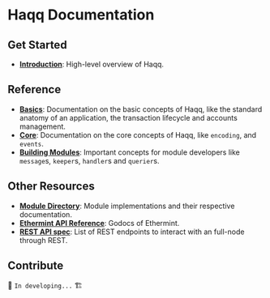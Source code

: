 <!--
layout: home
title: Haqq Documentation
description: Haqq is a scalable and interoperable Ethereum, built on Proof-of-Stake with fast-finality.
sections:
  - title: Introduction
    desc: Read a high-level overview of Haqq and its architecture.
    url: /intro
    icon: ethereum-intro
  - title: Basics
    desc: Start with the basic concepts of Haqq, like accounts and transactions.
    url: /basics
    icon: basics
  - title: Core Concepts
    desc: Read about the core concepts like encoding and events.
    url: /core
    icon: core
stack:
  - title: Cosmos SDK
    desc: The SDK is the world’s most popular framework for building application-specific blockchains.
    color: "#5064FB"
    label: sdk
    url: http://docs.cosmos.network
  - title: Ethereum
    desc: Ethereum is a global, open-source platform for decentralized applications.
    color: "#1A1F36"
    label: ethereum-black
    url: https://eth.wiki
  - title: Tendermint Core
    desc: The leading BFT engine for building blockchains, powering Haqq.
    color: "#00BB00"
    label: core
    url: http://docs.tendermint.com
footer:
  newsletter: false
aside: false
-->

# Haqq Documentation

## Get Started

- **[Introduction](./intro/overview.md)**: High-level overview of Haqq.

## Reference

- **[Basics](./basics/)**: Documentation on the basic concepts of Haqq, like the standard anatomy of an application, the transaction lifecycle and accounts management.
- **[Core](./core/)**: Documentation on the core concepts of Haqq, like `encoding`, and `events`.
- **[Building Modules](https://github.com/cosmos/cosmos-sdk/tree/main/docs/building-modules)**: Important concepts for module developers like `message`s, `keeper`s, `handler`s and `querier`s.

## Other Resources

- **[Module Directory](../x/)**: Module implementations and their respective documentation.
- **[Ethermint API Reference](https://godoc.org/github.com/evmos/ethermint)**: Godocs of Ethermint.
- **[REST API spec](https://cosmos.network/rpc/)**: List of REST endpoints to interact with an full-node through REST.

## Contribute

🚧 `In developing...` 🏗
